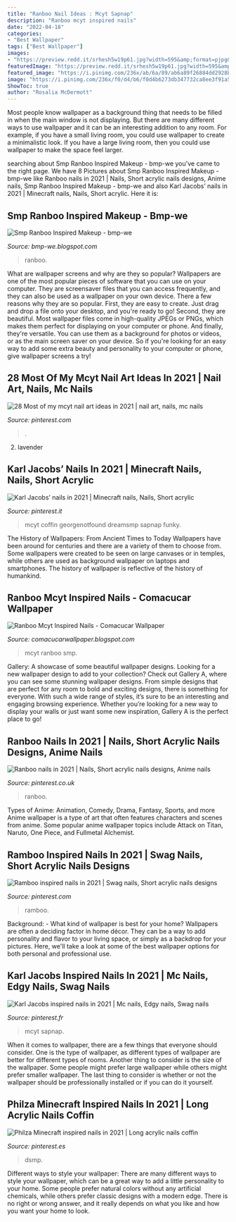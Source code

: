 ```yaml
---
title: "Ranboo Nail Ideas : Mcyt Sapnap"
description: "Ranboo mcyt inspired nails"
date: "2022-04-18"
categories:
- "Best Wallpaper"
tags: ["Best Wallpaper"]
images:
- "https://preview.redd.it/srhesh5w19p61.jpg?width=595&amp;format=pjpg&amp;auto=webp&amp;s=db0b84daa12c2f1f3105528545b5b51b9b07c173"
featuredImage: "https://preview.redd.it/srhesh5w19p61.jpg?width=595&amp;format=pjpg&amp;auto=webp&amp;s=db0b84daa12c2f1f3105528545b5b51b9b07c173"
featured_image: "https://i.pinimg.com/236x/ab/6a/89/ab6a89f26884dd2928b336a81d498ed5.jpg"
image: "https://i.pinimg.com/236x/f0/d4/b6/f0d4b6273db347732ca8ee3f91a57a62.jpg?nii=t"
ShowToc: true
author: "Rosalia McDermott"
---
```



Most people know wallpaper as a background thing that needs to be filled in when the main window is not displaying. But there are many different ways to use wallpaper and it can be an interesting addition to any room. For example, if you have a small living room, you could use wallpaper to create a minimalistic look. If you have a large living room, then you could use wallpaper to make the space feel larger.

	

		
searching about Smp Ranboo Inspired Makeup - bmp-we you've came to the right page. We have 8 Pictures about Smp Ranboo Inspired Makeup - bmp-we like Ranboo nails in 2021 | Nails, Short acrylic nails designs, Anime nails, Smp Ranboo Inspired Makeup - bmp-we and also Karl Jacobs’ nails in 2021 | Minecraft nails, Nails, Short acrylic. Here it is:
		
    
## Smp Ranboo Inspired Makeup - Bmp-we

<img loading=lazy src="https://preview.redd.it/srhesh5w19p61.jpg?width=595&amp;format=pjpg&amp;auto=webp&amp;s=db0b84daa12c2f1f3105528545b5b51b9b07c173" onerror="this.onerror=null;this.src='https://tse1.mm.bing.net/th?id=OIP.Pc6AOxCmLOf-5OiLWpw1jQHaHa&amp;pid=15.1';" alt="Smp Ranboo Inspired Makeup - bmp-we">

_Source: bmp-we.blogspot.com_

>ranboo. 

	

What are wallpaper screens and why are they so popular?
Wallpapers are one of the most popular pieces of software that you can use on your computer. They are screensaver files that you can access frequently, and they can also be used as a wallpaper on your own device. There a few reasons why they are so popular. First, they are easy to create. Just drag and drop a file onto your desktop, and you're ready to go! Second, they are beautiful. Most wallpaper files come in high-quality JPEGs or PNGs, which makes them perfect for displaying on your computer or phone. And finally, they're versatile. You can use them as a background for photos or videos, or as the main screen saver on your device. So if you're looking for an easy way to add some extra beauty and personality to your computer or phone, give wallpaper screens a try!

    
## 28 Most Of My Mcyt Nail Art Ideas In 2021 | Nail Art, Nails, Mc Nails

<img loading=lazy src="https://i.pinimg.com/236x/ab/6a/89/ab6a89f26884dd2928b336a81d498ed5.jpg" onerror="this.onerror=null;this.src='https://tse4.mm.bing.net/th?id=OIP.QEG2Q6D5YADZxSVTH41uDAAAAA&amp;pid=15.1';" alt="28 Most of my mcyt nail art ideas in 2021 | nail art, nails, mc nails">

_Source: pinterest.com_

>. 

	

2. lavender 

    
## Karl Jacobs’ Nails In 2021 | Minecraft Nails, Nails, Short Acrylic

<img loading=lazy src="https://i.pinimg.com/236x/2e/6a/d7/2e6ad741db9af08beb969bc19d75823f.jpg?nii=t" onerror="this.onerror=null;this.src='https://tse3.mm.bing.net/th?id=OIP.JJWu5RDE8LiHAKRkFmvFqgAAAA&amp;pid=15.1';" alt="Karl Jacobs’ nails in 2021 | Minecraft nails, Nails, Short acrylic">

_Source: pinterest.it_

>mcyt coffin georgenotfound dreamsmp sapnap funky. 

	

The History of Wallpapers: From Ancient Times to Today
Wallpapers have been around for centuries and there are a variety of them to choose from. Some wallpapers were created to be seen on large canvases or in temples, while others are used as background wallpaper on laptops and smartphones. The history of wallpaper is reflective of the history of humankind.

    
## Ranboo Mcyt Inspired Nails - Comacucar Wallpaper

<img loading=lazy src="https://i.ytimg.com/vi/i1c4sJ2xRMg/maxresdefault.jpg" onerror="this.onerror=null;this.src='https://tse3.mm.bing.net/th?id=OIP.CaTfPa-WWuTjyozxa62ACgHaEK&amp;pid=15.1';" alt="Ranboo Mcyt Inspired Nails - Comacucar Wallpaper">

_Source: comacucarwallpaper.blogspot.com_

>mcyt ranboo smp. 

	

Gallery: A showcase of some beautiful wallpaper designs.
Looking for a new wallpaper design to add to your collection? Check out Gallery A, where you can see some stunning wallpaper designs. From simple designs that are perfect for any room to bold and exciting designs, there is something for everyone. With such a wide range of styles, it’s sure to be an interesting and engaging browsing experience. Whether you’re looking for a new way to display your walls or just want some new inspiration, Gallery A is the perfect place to go!





	
	
    
## Ranboo Nails In 2021 | Nails, Short Acrylic Nails Designs, Anime Nails

<img loading=lazy src="https://i.pinimg.com/originals/81/8c/a5/818ca556baa9618312a9c0211d675f51.jpg" onerror="this.onerror=null;this.src='https://tse3.mm.bing.net/th?id=OIP.PiN3tv9WV8bQn6Ccgq69EgHaJ4&amp;pid=15.1';" alt="Ranboo nails in 2021 | Nails, Short acrylic nails designs, Anime nails">

_Source: pinterest.co.uk_

>ranboo. 

	

Types of Anime: Animation, Comedy, Drama, Fantasy, Sports, and more
Anime wallpaper is a type of art that often features characters and scenes from anime. Some popular anime wallpaper topics include Attack on Titan, Naruto, One Piece, and Fullmetal Alchemist.

    
## Ramboo Inspired Nails In 2021 | Swag Nails, Short Acrylic Nails Designs

<img loading=lazy src="https://i.pinimg.com/736x/0d/fb/5b/0dfb5bd1449a2dfd80f437001272b95b.jpg" onerror="this.onerror=null;this.src='https://tse3.mm.bing.net/th?id=OIP.BgOyS4tLnGgELOxCgUug8QHaNK&amp;pid=15.1';" alt="Ramboo inspired nails in 2021 | Swag nails, Short acrylic nails designs">

_Source: pinterest.com_

>ramboo. 

	

Background: - What kind of wallpaper is best for your home?
Wallpapers are often a deciding factor in home décor. They can be a way to add personality and flavor to your living space, or simply as a backdrop for your pictures. Here, we'll take a look at some of the best wallpaper options for both personal and professional use.

    
## Karl Jacobs Inspired Nails In 2021 | Mc Nails, Edgy Nails, Swag Nails

<img loading=lazy src="https://i.pinimg.com/236x/63/75/b2/6375b2887c72640154e7b9935a4942cc.jpg?nii=t" onerror="this.onerror=null;this.src='https://tse3.mm.bing.net/th?id=OIP.LuVZPPDHfzlyGeGuIkY_OwAAAA&amp;pid=15.1';" alt="Karl Jacobs inspired nails in 2021 | Mc nails, Edgy nails, Swag nails">

_Source: pinterest.fr_

>mcyt sapnap. 

	

When it comes to wallpaper, there are a few things that everyone should consider. One is the type of wallpaper, as different types of wallpaper are better for different types of rooms. Another thing to consider is the size of the wallpaper. Some people might prefer large wallpaper while others might prefer smaller wallpaper. The last thing to consider is whether or not the wallpaper should be professionally installed or if you can do it yourself.

    
## Philza Minecraft Inspired Nails In 2021 | Long Acrylic Nails Coffin

<img loading=lazy src="https://i.pinimg.com/236x/f0/d4/b6/f0d4b6273db347732ca8ee3f91a57a62.jpg?nii=t" onerror="this.onerror=null;this.src='https://tse4.mm.bing.net/th?id=OIP.Wz0m3_E4mtHmya8Az2JTxQAAAA&amp;pid=15.1';" alt="Philza Minecraft inspired nails in 2021 | Long acrylic nails coffin">

_Source: pinterest.es_

>dsmp. 

	

Different ways to style your wallpaper:
There are many different ways to style your wallpaper, which can be a great way to add a little personality to your home. Some people prefer natural colors without any artificial chemicals, while others prefer classic designs with a modern edge. There is no right or wrong answer, and it really depends on what you like and how you want your home to look.

